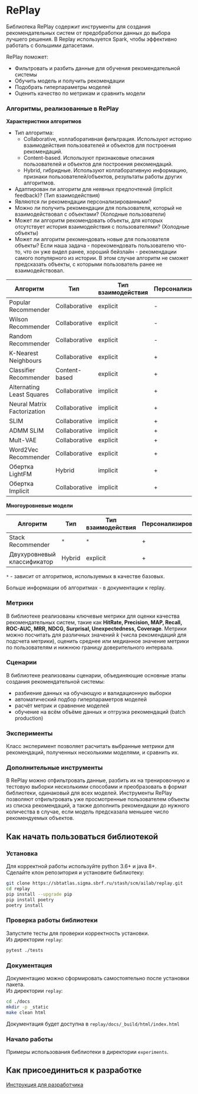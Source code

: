 # RePlay
Библиотека RePlay содержит инструменты для создания рекомендательных систем от предобработки данных до выбора лучшего решения. 
В Replay используется Spark, чтобы эффективно работать с большими датасетами.

RePlay поможет:
* Фильтровать и разбить данные для обучения рекомендательной системы
* Обучить модель и получить рекомендации
* Подобрать гиперпараметры моделей
* Оценить качество по метрикам и сравнить модели

### Алгоритмы, реализованные в RePlay
**Характеристики алгоритмов**
* Тип алгоритма:
    - Collaborative, коллаборативная фильтрация. Используют историю взаимодействия пользователей и объектов для построения рекомендаций. 
    - Content-based. Используют признаковые описания пользователей и объектов для построения рекомендаций.
    - Hybrid, гибридные. Используют коллаборативную информацию, признаки пользователей/объектов, результаты работы других алгоритмов.
* Адаптирован ли алгоритм для неявных предпочтений (implicit feedback)? (Тип взаимодействия) 
* Являются ли рекомендации персонализированными?
* Можно ли получить рекомендации для пользователя, который не взаимодействовал с объектами? (Холодные пользователи)
* Может ли алгоритм рекомендовать объекты, для которых отсутствует история взаимодействия с пользователями? (Холодные объекты)
* Может ли алгоритм рекомендовать новые для пользователя объекты? Если наша задача - порекомендовать пользователю что-то, что он уже видел ранее, хороший бейзлайн - рекомендации самого популярного из истории. В этом случае алгоритм не сможет предсказать объекты, с которыми пользователь ранее не взаимодействовал.

| Алгоритм       | Тип          | Тип взаимодействия | Персонализированные | Холодные пользователи | Холодные объекты |  Новые объекты |
| ---------------|--------------|-------|-------|-------|-------|-------|
|Popular Recommender        |Collaborative    | explicit          | - | + | - | + |
|Wilson Recommender         |Collaborative    | explicit          | - | + | - | + |
|Random Recommender         |Collaborative    | explicit          | - | + | - | + |
|K-Nearest Neighbours       |Collaborative    | explicit          | + | + | - | + |
|Classifier Recommender     |Content-based    | explicit          | + | + | + | + |
|Alternating Least Squares  |Collaborative    | implicit          | + | - | - | + |
|Neural Matrix Factorization|Collaborative    | implicit          | + | - | - | + |
|SLIM                       |Collaborative    | implicit          | + | - | - | + |
|ADMM SLIM                  |Collaborative    | implicit          | + | - | - | + |
|Mult-VAE                   |Collaborative    | explicit          | + | - | - | + |
|Word2Vec Recommender       |Collaborative    | explicit          | + | - | - | + |
|Обертка LightFM            |Hybrid           | implicit          | + | + | + | + |
|Обертка Implicit           |Collaborative    | implicit          | + | - | - | + |

**Многоуровневые модели**

| Алгоритм       | Тип          | Тип взаимодействия | Персонализированные | Холодные пользователи | Холодные объекты |  Новые объекты |
| ---------------|--------------|-------|-------|-------|-------|-------|
|Stack Recommender          | `*`                | `*`                | + | `*` | `*` | `*` |
|Двухуровневый классификатор|Hybrid           | explicit          | + | + | + | + |
 
`*` - зависит от алгоритмов, используемых в качестве базовых.

Больше информации об алгоритмах - в документации к replay.

### Метрики
В библиотеке реализованы ключевые метрики для оценки качества рекомендательных систем, такие как **HitRate, Precision, MAP, Recall, ROC-AUC, MRR, NDCG, Surprisal, Unexpectedness, Coverage**.
Метрики можно посчитать для различных значений _k_ (числа рекомендаций для подсчета метрики), оценить среднее или медианное значение метрики по пользователям и нижнюю границу доверительного интервала.  

### Сценарии 
В библиотеке реализованы сценарии, объединяющие основные этапы создания рекомендательной системы:
* разбиение данных на обучающую и валидационную выборки
* автоматический подбор гиперпараметров моделей
* расчёт метрик и сравнение моделей
* обучение на всём объёме данных и отгрузка рекомендаций (batch production)

### Эксперименты
Класс эксперимент позволяет расчитать выбранные метрики для рекомендаций, полученных несколькими моделями, и сравнить их. 

### Дополнительные инструменты
В RePlay можно отфильтровать данные, разбить их на тренировочную и тестовую выборки несколькими способами и преобразовать в формат библиотеки, одинаковый для всех моделей.
Инструменты RePlay позволяют отфильтровать уже просмотренные пользователем объекты из списка рекомендаций, а также дополнить рекомендации до нужного количества в случае, если модель предсказала меньшее число рекомендуемых объектов.   

## Как начать пользоваться библиотекой

### Установка
Для корректной работы используйте python 3.6+ и java 8+. \
Сделайте клон репозитория и установите библиотеку:
```bash
git clone https://sbtatlas.sigma.sbrf.ru/stash/scm/ailab/replay.git
cd replay
pip install --upgrade pip
pip install poetry
poetry install
```

### Проверка работы библиотеки
Запустите тесты для проверки корректность установки. \
Из директории `replay`:
```bash
pytest ./tests
```

### Документация
Документацию можно сформировать самостоятельно после установки пакета.\
Из директории `replay`:
```bash
cd ./docs
mkdir -p _static
make clean html
```
Документация будет доступна в `replay/docs/_build/html/index.html`


### Начало работы
Примеры использования библиотеки в директории `experiments`.


## Как присоединиться к разработке
[Инструкция для разработчика](README_dev.md)
